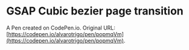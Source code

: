 # GSAP Cubic bezier page transition

A Pen created on CodePen.io. Original URL: [https://codepen.io/alvarotrigo/pen/popmqVm](https://codepen.io/alvarotrigo/pen/popmqVm).

